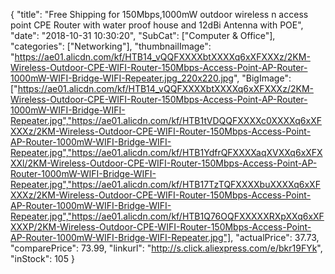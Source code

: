 {
	"title": "Free Shipping for 150Mbps,1000mW outdoor wireless n access point  CPE Router with water proof house and 12dBi Antenna with POE",
	"date": "2018-10-31 10:30:20",
	"SubCat": ["Computer & Office"],
	"categories": ["Networking"],
	"thumbnailImage": "https://ae01.alicdn.com/kf/HTB14_vQQFXXXXbtXXXXq6xXFXXXz/2KM-Wireless-Outdoor-CPE-WIFI-Router-150Mbps-Access-Point-AP-Router-1000mW-WIFI-Bridge-WIFI-Repeater.jpg_220x220.jpg",
	"BigImage": ["https://ae01.alicdn.com/kf/HTB14_vQQFXXXXbtXXXXq6xXFXXXz/2KM-Wireless-Outdoor-CPE-WIFI-Router-150Mbps-Access-Point-AP-Router-1000mW-WIFI-Bridge-WIFI-Repeater.jpg","https://ae01.alicdn.com/kf/HTB1tVDQQFXXXXc0XXXXq6xXFXXXz/2KM-Wireless-Outdoor-CPE-WIFI-Router-150Mbps-Access-Point-AP-Router-1000mW-WIFI-Bridge-WIFI-Repeater.jpg","https://ae01.alicdn.com/kf/HTB1YdfrQFXXXXaqXVXXq6xXFXXXl/2KM-Wireless-Outdoor-CPE-WIFI-Router-150Mbps-Access-Point-AP-Router-1000mW-WIFI-Bridge-WIFI-Repeater.jpg","https://ae01.alicdn.com/kf/HTB17TzTQFXXXXbuXXXXq6xXFXXXz/2KM-Wireless-Outdoor-CPE-WIFI-Router-150Mbps-Access-Point-AP-Router-1000mW-WIFI-Bridge-WIFI-Repeater.jpg","https://ae01.alicdn.com/kf/HTB1Q76OQFXXXXXRXpXXq6xXFXXXP/2KM-Wireless-Outdoor-CPE-WIFI-Router-150Mbps-Access-Point-AP-Router-1000mW-WIFI-Bridge-WIFI-Repeater.jpg"],
	"actualPrice": 37.73,
	"comparePrice": 73.99,
	"linkurl": "http://s.click.aliexpress.com/e/bkr19FYk",
	"inStock": 105
}
